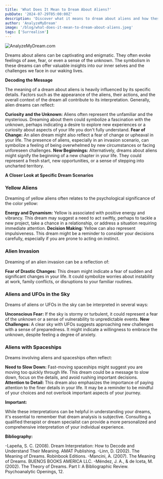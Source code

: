 ```yaml
---
title: 'What Does It Mean to Dream About Aliens?'
pubDate: '2024-07-29T05:00:00Z'
description: 'Discover what it means to dream about aliens and how these dreams may reflect your fascination with the unknown, feelings of alienation, or new challenges.'
author: 'AnalyzeMyDream'
image: '/blog/what-does-it-mean-to-dream-about-aliens.jpeg'
tags: ['Surrealism']
---
```


![AnalyzeMyDream.com](/blog/what-does-it-mean-to-dream-about-aliens.jpeg)


Dreams about aliens can be captivating and enigmatic. They often evoke feelings of awe, fear, or even a sense of the unknown. The symbolism in these dreams can offer valuable insights into our inner selves and the challenges we face in our waking lives. 

**Decoding the Message**

The meaning of a dream about aliens is heavily influenced by its specific details. Factors such as the appearance of the aliens, their actions, and the overall context of the dream all contribute to its interpretation. Generally, alien dreams can reflect:

**Curiosity and the Unknown:** Aliens often represent the unfamiliar and the mysterious. Dreaming about them could symbolize a fascination with the unknown, perhaps indicating a desire to explore new experiences or a curiosity about aspects of your life you don't fully understand.
**Fear of Change:** An alien dream might also reflect a fear of change or upheaval in your life. The presence of aliens, especially in an invasion scenario, can symbolize a feeling of being overwhelmed by new circumstances or facing unforeseen challenges.
**New Beginnings:** Alternatively, dreams about aliens might signify the beginning of a new chapter in your life. They could represent a fresh start, new opportunities, or a sense of stepping into uncharted territory.

**A Closer Look at Specific Dream Scenarios**

### Yellow Aliens

Dreaming of yellow aliens often relates to the psychological significance of the color yellow:

**Energy and Dynamism:** Yellow is associated with positive energy and vibrancy. This dream may suggest a need to act swiftly, perhaps to tackle a new project, take a chance in a relationship, or address a situation requiring immediate attention.
**Decision Making:**  Yellow can also represent impulsiveness. This dream might be a reminder to consider your decisions carefully, especially if you are prone to acting on instinct.

### Alien Invasion

Dreaming of an alien invasion can be a reflection of:

**Fear of Drastic Changes:** This dream might indicate a fear of sudden and significant changes in your life. It could symbolize worries about instability at work, family conflicts, or disruptions to your familiar routines.

### Aliens and UFOs in the Sky

Dreams of aliens or UFOs in the sky can be interpreted in several ways:

**Unconscious Fear:** If the sky is stormy or turbulent, it could represent a fear of the unknown or a sense of vulnerability to unpredictable events.
**New Challenges:** A clear sky with UFOs suggests approaching new challenges with a sense of preparedness. It might indicate a willingness to embrace the unknown, despite feeling a degree of anxiety.

### Aliens with Spaceships

Dreams involving aliens and spaceships often reflect:

**Need to Slow Down:**  Fast-moving spaceships might suggest you are moving too quickly through life. This dream could be a message to slow down, focus on the details, and avoid rushing important decisions.
**Attention to Detail:** This dream also emphasizes the importance of paying attention to the finer details in your life. It may be a reminder to be mindful of your choices and not overlook important aspects of your journey.

**Important:**

While these interpretations can be helpful in understanding your dreams, it's essential to remember that dream analysis is subjective. Consulting a qualified therapist or dream specialist can provide a more personalized and comprehensive interpretation of your individual experience.

**Bibliography:**

-Lapeña, S. C. (2008). Dream Interpretation: How to Decode and Understand Their Meaning. AMAT Publishing.
-Linn, D. (2002). The Meaning of Dreams. Robinbook Editions.
-Mancini, A. (2007). The Meaning of Dreams. BUENOS BOOKS AMERICA LLC.
-Méndez, J. A., & de Iceta, M. (2002). The Theory of Dreams. Part I: A Bibliographic Review. Psychoanalytic Openings, 12.